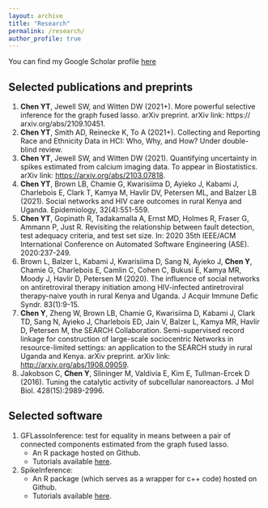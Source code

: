 ```yaml
---
layout: archive
title: "Research"
permalink: /research/
author_profile: true
---
```


You can find my Google Scholar profile [here](https://scholar.google.com/citations?user=LKX12zEAAAAJ&hl=en&authuser=1)

## Selected publications and preprints
1. **Chen YT**, Jewell SW, and Witten DW (2021+). More powerful selective
inference for the graph fused lasso. arXiv preprint. arXiv link: https://
arxiv.org/abs/2109.10451.
2. **Chen YT**, Smith AD, Reinecke K, To A (2021+). Collecting and Reporting
Race and Ethnicity Data in HCI: Who, Why, and How? Under double-blind
review.
3. **Chen YT**, Jewell SW, and Witten DW (2021). Quantifying uncertainty in
spikes estimated from calcium imaging data. To appear in Biostatistics. arXiv link: https://arxiv.org/abs/2103.07818.
4. **Chen YT**, Brown LB, Chamie G, Kwarisiima D, Ayieko J, Kabami J, Charlebois E, Clark T, Kamya M, Havlir DV, Petersen ML, and Balzer LB (2021). Social
networks and HIV care outcomes in rural Kenya and Uganda. Epidemiology,
32(4):551-559.
5. **Chen YT**, Gopinath R, Tadakamalla A, Ernst MD, Holmes R, Fraser G, Ammann P, Just R. Revisiting the relationship between fault detection, test adequacy criteria, and test set size. In: 2020 35th IEEE/ACM International Conference on Automated Software Engineering (ASE). 2020:237-249.
6. Brown L, Balzer L, Kabami J, Kwarisiima D, Sang N, Ayieko J, **Chen Y**,
Chamie G, Charlebois E, Camlin C, Cohen C, Bukusi E, Kamya MR, Moody J,
Havlir D, Petersen M (2020). The influence of social networks on antiretroviral therapy initiation among HIV-infected antiretroviral therapy-naive youth in
rural Kenya and Uganda. J Acquir Immune Defic Syndr. 83(1):9-15.
7. **Chen Y**, Zheng W, Brown LB, Chamie G, Kwarisiima D, Kabami J, Clark
TD, Sang N, Ayieko J, Charlebois ED, Jain V, Balzer L, Kamya MR, Havlir
D, Petersen M, the SEARCH Collaboration. Semi-supervised record linkage for construction of large-scale sociocentric Networks in resource-limited settings: an application to the SEARCH study in rural Uganda and Kenya. arXiv preprint.
arXiv link: http://arxiv.org/abs/1908.09059.
8. Jakobson C, **Chen Y**, Slininger M, Valdivia E, Kim E, Tullman-Ercek D
(2016). Tuning the catalytic activity of subcellular nanoreactors. J Mol Biol.
428(15):2989-2996.

## Selected software
1. GFLassoInference: test for equality in means between a pair of connected components estimated from the graph fused lasso.
	- An R package hosted on Github.
	- Tutorials available [here](https://yiqunchen.github.io/GFLassoInference/).
2. SpikeInference:
	- An R package (which serves as a wrapper for c++ code) hosted on Github.
	- Tutorials available [here](https://yiqunchen.github.io/SpikeInference/).


